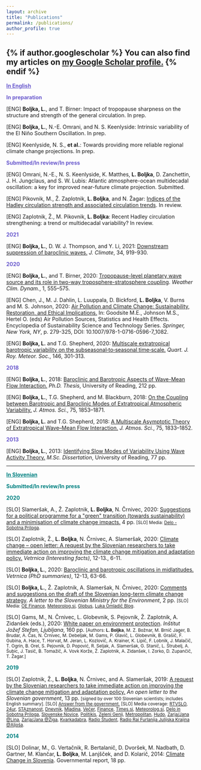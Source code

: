 ```yaml
---
layout: archive
title: "Publications"
permalink: /publications/
author_profile: true
---
```


{% if author.googlescholar %}
  You can also find my articles on <u><a href="{{https://scholar.google.com/citations?user=-rmSBisAAAAJ&hl=en}}">my Google Scholar profile</a>.</u>
{% endif %}
---
<b><font color="slateblue"><u>In English</u></font></b> 

<b><font color="slateblue">In preparation</font></b>

[ENG] <b>Boljka, L.</b>, and T. Birner: Impact of tropopause sharpness on the structure and strength of the general circulation. In prep. 

[ENG] <b>Boljka, L.</b>, N.-E. Omrani, and N. S. Keenlyside: Intrinsic variability of the El Niño Southern Oscillation. In prep. 

[ENG] Keenlyside, N. S., <b>et al.</b>: Towards providing more reliable regional climate change projections. In prep.

<b><font color="slateblue">Submitted/In review/In press</font></b>

[ENG] Omrani, N.-E., N. S. Keenlyside, K. Matthes, <b>L. Boljka</b>, D. Zanchettin, J. H. Jungclaus, and S. W. Lubis: Atlantic atmosphere-ocean multidecadal oscillation: a key for improved near-future climate projection. Submitted. 

[ENG] Pikovnik, M., Ž. Zaplotnik, <b>L. Boljka</b>, and N. Žagar: <a href="https://doi.org/10.5194/wcd-2021-50">Indices of the Hadley circulation strength and associated circulation trends</a>. In review. 

[ENG] Zaplotnik, Ž., M. Pikovnik, <b>L. Boljka</b>: Recent Hadley circulation strengthening: a trend or multidecadal variability? In review.

<b><font color="slateblue">2021</font></b>

[ENG] <b>Boljka, L.</b>, D. W. J. Thompson, and Y. Li, 2021: <a href="https://doi.org/10.1175/JCLI-D-20-0483.1">Downstream suppression of baroclinic waves.</a> <i>J. Climate</i>, 34, 919-930. 

<b><font color="slateblue">2020</font></b>

[ENG] <b>Boljka, L.</b>, and T. Birner, 2020: <a href="https://doi.org/10.5194/wcd-1-555-2020">Tropopause-level planetary wave source and its role in two-way troposphere-stratosphere coupling</a>. <i>Weather Clim. Dynam.</i>, 1, 555–575. 

[ENG] Chen, J., M. J. Dahlin, L. Luuppala, D. Bickford, <b>L. Boljka</b>, V. Burns and M. S. Johnson, 2020: <a href="https://doi.org/10.1007/978-1-0716-0596-7_1082">Air Pollution and Climate Change: Sustainability, Restoration, and Ethical Implications.</a> In: Goodsite M.E., Johnson M.S., Hertel O. (eds) Air Pollution Sources, Statistics and Health Effects. Encyclopedia of Sustainability Science and Technology Series. <i>Springer, New York, NY</i>, p. 279-325, DOI: 10.1007/978-1-0716-0596-7_1082.

[ENG] <b>Boljka, L.</b> and T.G. Shepherd, 2020: <a href="https://doi.org/10.1002/qj.3676">Multiscale extratropical barotropic variability on the subseasonal‐to‐seasonal time‐scale.</a> <i>Quart. J. Roy. Meteor. Soc.</i>, 146, 301-313. 

<b><font color="slateblue">2018</font></b>

[ENG] <b>Boljka, L.</b>, 2018: <a href="http://centaur.reading.ac.uk/82282/1/21024384_Boljka_thesis.pdf">Baroclinic and Barotropic Aspects of Wave-Mean Flow Interaction.</a> <i>Ph.D. Thesis</i>, University of Reading, 212 pp.

[ENG] <b>Boljka, L.</b>, T.G. Shepherd, and M. Blackburn, 2018: <a href="https://doi.org/10.1175/JAS-D-17-0370.1"> On the Coupling between Barotropic and Baroclinic Modes of Extratropical Atmospheric Variability.</a> <i>J. Atmos. Sci.</i>, 75, 1853–1871. 

[ENG] <b>Boljka, L.</b> and T.G. Shepherd, 2018: <a href="https://doi.org/10.1175/JAS-D-17-0307.1">A Multiscale Asymptotic Theory of Extratropical Wave–Mean Flow Interaction.</a> <i>J. Atmos. Sci.</i>, 75, 1833–1852. 

<b><font color="slateblue">2013</font></b>

[ENG] <b>Boljka, L.</b>, 2013: <a href="https://drive.google.com/open?id=0BznR66WFWnYJLTdENzZPcjdVQ3M">Identifying Slow Modes of Variability Using Wave Activity Theory.</a> <i>M.Sc. Dissertation</i>, University of Reading, 77 pp.

<hr>

<b><font color="teal"><u>In Slovenian</u></font></b>

<b><font color="teal">Submitted/In review/In press</font></b>

<b><font color="teal">2020</font></b>

[SLO] Slameršak, A., Ž. Zaplotnik, <b>L. Boljka</b>, N. Črnivec,  2020: <a href="https://drive.google.com/file/d/1jB1u5CN3qE75PLRgBAbi-LucCHVcn0L8/view?usp=sharing">Suggestions for a political programme for a "green" transition (towards sustainability) and a minimisation of climate change impacts.</a> 4 pp. <small>[SLO] Media: <a href="https://www.delo.si/sobotna-priloga/razglednice-z-vroce-strani-alp/">Delo - Sobotna Priloga</a>.</small>

[SLO] Zaplotnik, Ž., <b>L. Boljka</b>, N. Črnivec, A. Slameršak, 2020: <a href="http://www.meteo-drustvo.si/glasilo/arhiv-vetrnic/">Climate change – open letter: A request by the Slovenian researchers to take immediate action on improving the climate change mitigation and adaptation policy.</a> <i>Vetrnica (Interesting facts)</i>, 12-13., 6-11.

[SLO] <b>Boljka, L.</b>, 2020: <a href="http://www.meteo-drustvo.si/glasilo/arhiv-vetrnic/">Baroclinic and barotropic oscillations in midlatitudes.</a> <i>Vetrnica (PhD summaries)</i>, 12-13, 63-66.

[SLO] <b>Boljka, L.</b>, Ž. Zaplotnik, A. Slameršak, N. Črnivec, 2020: <a href="https://drive.google.com/file/d/1psP-qqJbKs0fBEgqDec83A-N8_pgAHTK/view?usp=sharing">Comments and suggestions on the draft of the Slovenian long-term climate change strategy</a>. <i>A letter to the Slovenian Ministry for the Environment</i>, 2 pp. <small>[SLO] Media: <a href="https://oe.finance.si/8966414/(prejeli-smo)-Predlog-raziskovalcev-za-spremembe-osnutka-podnebne-strategije?cctest&">OE Finance</a>, <a href="http://meteorolog.si/index.php/2020/10/01/opozorilo-na-premajhno-ambicioznost-osnutka-dolgorocne-podnebne-strategije-slovenije/">Meteorolog.si</a>, <a href="https://4d.rtvslo.si/arhiv/globus/174722022">Globus</a>, <a href="http://omladic.blogspot.com/2020/10/drzavna-podnebna-strategija-in-dva.html">Luka Omladič Blog</a>.</small>

[SLO] Gams, M., N. Črnivec, L. Globevnik, S. Pejovnik, Ž. Zaplotnik, A. Zidanšek (eds.), 2020: <a href="http://library.ijs.si/Stacks/Literature/Bela%20knjiga%20znanost%20o%20okolju%202020.pdf">White paper on environment protection</a>. <i>Inštitut Jožef Stefan, Ljubljana</i>, 160 pp. <small>[Authors: <b>L. Boljka</b>, M. Z. Božnar, M. Brnič Jager, B. Brudar, A. Čas, N. Črnivec, M. Debeljak, M. Gams, P. Glavič, L. Globevnik, B. Grašič, F. Gubina, A. Hace, T. Horvat, M. Jeran, L. Kozlovič, A. Krainer, K. Lipič, F. Lobnik, J. Malačič, T. Ogrin, B. Orel, S. Pejovnik, D. Popović, R. Seljak, A. Slameršak, G. Stanič, L. Štrubelj, A. Šubic, J. Tasič, B. Tomažič, A. Vovk Korže, Ž. Zaplotnik, A. Zidanšek, I. Zorko, D. Zupančič, T. Žagar.]</small>

<b><font color="teal">2019</font></b>

[SLO] Zaplotnik, Ž., <b>L. Boljka</b>, N. Črnivec, and A. Slameršak, 2019: <a href="https://drive.google.com/open?id=1I7GiPoaxJbqBeQnTN3VNZVbMxrBDnwJW">A request by the Slovenian researchers to take immediate action on improving the climate change mitigation and adaptation policy.</a> <i>An open letter to the Slovenian government</i>, 13 pp. <small>[signed by over 100 Slovenian scientists; includes English summary]. [SLO] <a href="https://drive.google.com/open?id=1LDv0GSAp2cu344uHSGAGpGaGIvo2dPQn">Answer from the government.</a> [SLO] Media coverage: <a href="https://www.rtvslo.si/okolje/novice/znanstveniki-slovenija-ne-kaze-pripravljenosti-da-bi-se-na-podnebne-spremembe-odlocno-odzvala/504612">RTVSLO</a>, <a href="https://www.24ur.com/novice/slovenija/razocarani-slovenski-znanstveniki-politiki-se-ne-zavedajo-resnosti-problema.html">24ur</a>, <a href="http://znanost.sta.si/2696264/slovenski-raziskovalci-pozivajo-k-odlocnemu-ukrepanju-za-blazenje-podnebnih-sprememb">STAznanost</a>, <a href="https://www.dnevnik.si/1042913601/slovenija/slovenski-raziskovalci-pozivajo-k-odlocnemu-ukrepanju-za-blazenje-podnebnih-sprememb">Dnevnik</a>, <a href="https://www.mladina.si/194097/slovenski-znanstveniki-o-podnebnih-spremembah-nasa-moralna-in-eticna-dolznost-je-pozvati-k-ukrepanj/">Mladina</a>, <a href="https://www.vecer.com/znanstveniki-pozivajo-vlado-drzavni-zbor-in-drzavni-svet-ukrepajte-10089051">Večer</a>, <a href="https://oe.finance.si/8954794">Finance</a>, <a href="http://www.times.si/gospodarstvo/slovenski-raziskovalci-vlada-naj-vkljuci-podnebno-problematiko-v-obvezen-solski-program--8eab3057b4f399f34eedc14a0423913804034be6.html">Times.si</a>, <a href="http://meteorolog.si/index.php/2019/11/11/podnebne-spremembe-odprto-pismo/">Meteorolog.si</a>, <a href="https://www.delo.si/novice/okolje/slovenski-raziskovalci-pozivajo-politiko-sprejmite-bolj-ambiciozen-podnebni-nacrt-247970.html">Delo in Sobotna Priloga</a>, <a href="https://www.slovenskenovice.si/novice/slovenija/clanek/groznje-pahorju-in-sarcu-pred-slovenijo-katastrofalne-spremembe-247919">Slovenske Novice</a>, <a href="http://www.politikis.si/2019/11/slovenski-raziskovalci-pozivajo-k-odlocnemu-ukrepanju-za-blazenje-podnebnih-sprememb/">Politikis</a>, <a href="https://nam01.safelinks.protection.outlook.com/?url=https%3A%2F%2Fzelenigenij.24ur.com%2Fodprto-pismo-podnebne-spremembe-ogrozajo-zivljenja-vec-kot-milijarde-ljudi.html&amp;data=02%7C01%7CLina.Boljka%40colostate.edu%7C0257bcadaced445c616208d77d724d4a%7Cafb58802ff7a4bb1ab21367ff2ecfc8b%7C0%7C0%7C637115802194012929&amp;sdata=5y4Z61WYwN0i6zDx2reQi5N3%2BTmBDEFbeySAc4CECFo%3D&amp;reserved=0">Zeleni Genij</a>, <a href="https://nam01.safelinks.protection.outlook.com/?url=https%3A%2F%2Fwww.metropolitan.si%2Faktualno%2F120-slovenskih-strokovnjakov-za-odlocno-ukrepanje-pri-blazenju-podnebnih-sprememb%2F&amp;data=02%7C01%7CLina.Boljka%40colostate.edu%7C0257bcadaced445c616208d77d724d4a%7Cafb58802ff7a4bb1ab21367ff2ecfc8b%7C0%7C0%7C637115802194012929&amp;sdata=LcbMX8sf6NqTeccrOrX6LSCYvwR7CiE%2BxRmEQ2ziJ6o%3D&amp;reserved=0
">Metropolitan</a>, <a href="https://nam01.safelinks.protection.outlook.com/?url=https%3A%2F%2Fhudo.com%2Fsi%2F2019%2F11%2F11%2Fzaskrbljeni-slovenski-raziskovalci-drzavo-pozivajo-k-sprejetju-takojsnjih-ukrepov-za-blazenje-podnebnih-sprememb-prilagajanju-nanje%2F&amp;data=02%7C01%7CLina.Boljka%40colostate.edu%7C0257bcadaced445c616208d77d724d4a%7Cafb58802ff7a4bb1ab21367ff2ecfc8b%7C0%7C0%7C637115802194022922&amp;sdata=EDvS5viKNRFhCxyWCdygC6i9%2FA6%2BNoMQ70nGc2s6%2Bd0%3D&amp;reserved=0">Hudo</a>, <a href="https://novice.svet24.si/clanek/novice/svet/5df8e1f62d92a/slovenija-ne-kaze-pripravljenosti-da-bi-se-na-groznjo-podnebnih-sprememb-odzvala-z-odlocnimi-ukrepi">Zarja/Jana @Lina</a>, <a href="https://novice.svet24.si/clanek/novice/slovenija/5e050d672dcf8/smo-v-usodnem-casu-za-clovestvo">Zarja/Jana @Žiga</a>, <a href="https://www.scribd.com/document/434444707/Zahteva-slovenskih-znanstvenikov-za-sprejetje-takojšnjih-ukrepov-za-blaženje-podnebnih-sprememb-in-prilagajanje-nanje?fbclid=IwAR07Noqc0WUfEeGxoe44hf0LuPNbSMlc3NKxCK9OCj7hNXaymeyW7ozgUGg">Kvarkadabra</a>, <a href="https://radiostudent.si/znanost/zr-intervju/kako-bomo-blažili-podnebne-spremembe?fbclid=IwAR0yXgFOyVCnzybIHD0Ea98oygFN5YTUzMg9ZEgaQBNqpYC8jWG2iQRezyg">Radio Študent</a>, <a href="http://www.rai.it/dl/portali/site/articolo/ContentItem-99a019aa-ca1e-4865-b5e0-bc047ac1bab4.html">Radio Rai Furlanija Julijska Krajina @Aljoša</a>.</small> 

<b><font color="teal">2014</font></b>

[SLO] Dolinar, M., G. Vertačnik, R. Bertalanič, D. Dvoršek, M. Nadbath, D. Gartner, M. Klančar, <b>L. Boljka</b>, M. Lanjšček, and D. Kolarič, 2014: <a href="https://drive.google.com/open?id=1USfRRZ_D0cyPFsfiJXn20MiskLSp4-1Y">Climate Change in Slovenia</a>. Governmental report, 18 pp.


